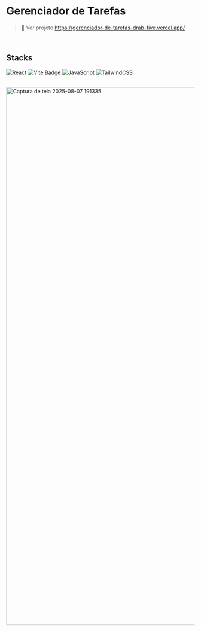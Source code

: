 # Gerenciador de Tarefas
> 🔗 Ver projeto <https://gerenciador-de-tarefas-drab-five.vercel.app/>

<br>

## Stacks
![React](https://img.shields.io/badge/react-%2320232a.svg?style=for-the-badge&logo=react&logoColor=%2361DAFB) ![Vite Badge](https://img.shields.io/badge/Vite-646CFF?logo=vite&logoColor=fff&style=for-the-badge) ![JavaScript](https://img.shields.io/badge/javascript-%23323330.svg?style=for-the-badge&logo=javascript&logoColor=%23F7DF1E) ![TailwindCSS](https://img.shields.io/badge/tailwindcss-%2338B2AC.svg?style=for-the-badge&logo=tailwind-css&logoColor=white)

<br>

<img width="2559" height="1439" alt="Captura de tela 2025-08-07 191335" src="https://github.com/user-attachments/assets/e7d1737c-17f6-46a2-85d2-741000e661f5" />
